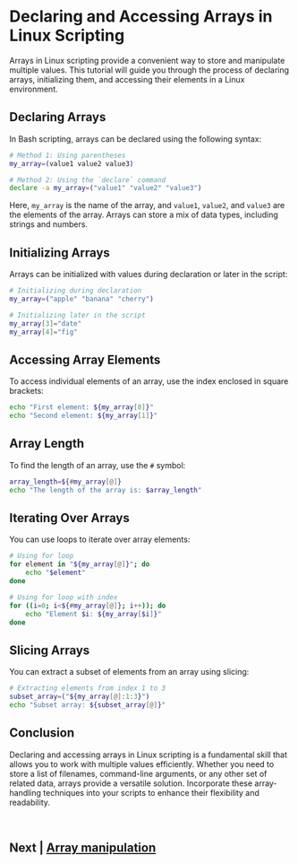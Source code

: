 
# Declaring and Accessing Arrays in Linux Scripting

Arrays in Linux scripting provide a convenient way to store and manipulate multiple values. This tutorial will guide you through the process of declaring arrays, initializing them, and accessing their elements in a Linux environment.

## Declaring Arrays

In Bash scripting, arrays can be declared using the following syntax:

```bash
# Method 1: Using parentheses
my_array=(value1 value2 value3)

# Method 2: Using the `declare` command
declare -a my_array=("value1" "value2" "value3")
```

Here, `my_array` is the name of the array, and `value1`, `value2`, and `value3` are the elements of the array. Arrays can store a mix of data types, including strings and numbers.

## Initializing Arrays

Arrays can be initialized with values during declaration or later in the script:

```bash
# Initializing during declaration
my_array=("apple" "banana" "cherry")

# Initializing later in the script
my_array[3]="date"
my_array[4]="fig"
```

## Accessing Array Elements

To access individual elements of an array, use the index enclosed in square brackets:

```bash
echo "First element: ${my_array[0]}"
echo "Second element: ${my_array[1]}"
```

## Array Length

To find the length of an array, use the `#` symbol:

```bash
array_length=${#my_array[@]}
echo "The length of the array is: $array_length"
```

## Iterating Over Arrays

You can use loops to iterate over array elements:

```bash
# Using for loop
for element in "${my_array[@]}"; do
    echo "$element"
done

# Using for loop with index
for ((i=0; i<${#my_array[@]}; i++)); do
    echo "Element $i: ${my_array[$i]}"
done
```

## Slicing Arrays

You can extract a subset of elements from an array using slicing:

```bash
# Extracting elements from index 1 to 3
subset_array=("${my_array[@]:1:3}")
echo "Subset array: ${subset_array[@]}"
```

## Conclusion

Declaring and accessing arrays in Linux scripting is a fundamental skill that allows you to work with multiple values efficiently. Whether you need to store a list of filenames, command-line arguments, or any other set of related data, arrays provide a versatile solution. Incorporate these array-handling techniques into your scripts to enhance their flexibility and readability.



<br>

## Next | [Array manipulation](https://github.com/lioneltchami/bash-scripting-tutorial/blob/main/Tutorial-Files/07.Arrays/02.Array_manipulation.md)
